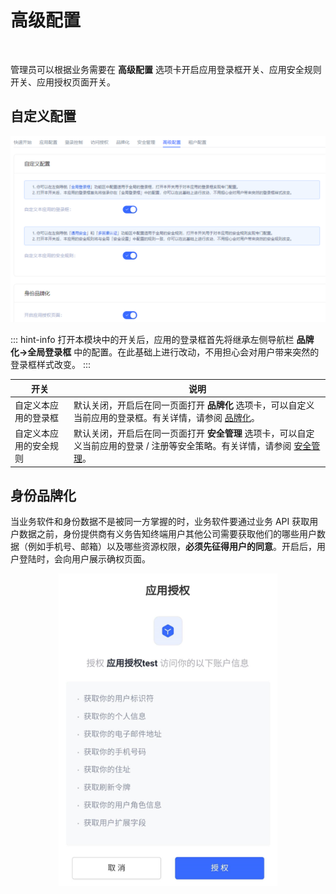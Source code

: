 # 高级配置
​
<LastUpdated/>

管理员可以根据业务需要在 **高级配置** 选项卡开启应用登录框开关、应用安全规则开关、应用授权页面开关。

## 自定义配置

<img src="../images/advanced-settings.png">

::: hint-info​
打开本模块中的开关后，应用的登录框首先将继承左侧导航栏 **品牌化->全局登录框** 中的配置。在此基础上进行改动，不用担心会对用户带来突然的登录框样式改变。
::: ​

|开关|说明|
|----|----|
|自定义本应用的登录框|默认关闭，开启后在同一页面打开 **品牌化** 选项卡，可以自定义当前应用的登录框。有关详情，请参阅 [品牌化](./customize-guard.md)。|
|自定义本应用的安全规则|默认关闭，开启后在同一页面打开 **安全管理** 选项卡，可以自定义当前应用的登录 / 注册等安全策略。有关详情，请参阅 [安全管理](./security-management.md)。|

## 身份品牌化

当业务软件和身份数据不是被同一方掌握的时，业务软件要通过业务 API 获取用户数据之前，身份提供商有义务告知终端用户其他公司需要获取他们的哪些用户数据（例如手机号、邮箱）以及哪些资源权限，**必须先征得用户的同意**。开启后，用户登陆时，会向用户展示确权页面。

<img src="../images/app-authorization.png" height=500 
style="display:block;margin: 0 auto;">